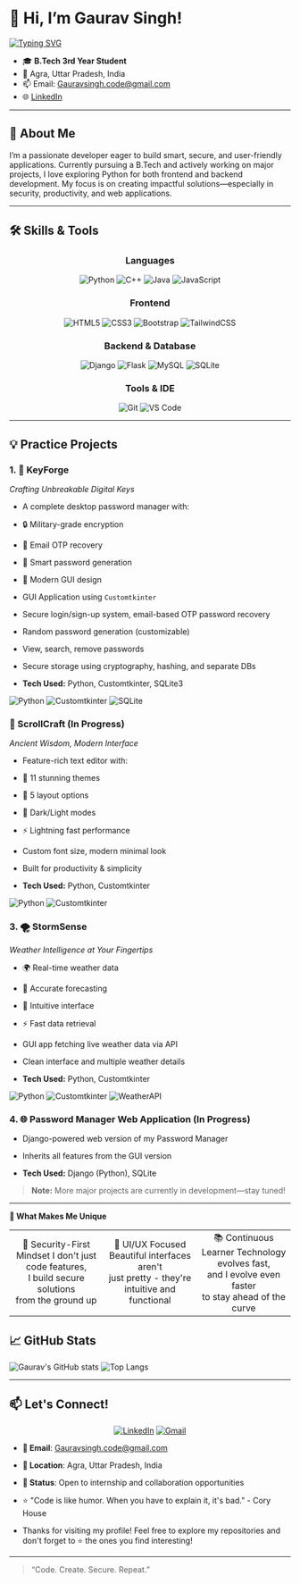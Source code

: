 # 👋 Hi, I’m Gaurav Singh!

[![Typing SVG](https://readme-typing-svg.herokuapp.com?font=Fira+Code&pause=1000&color=2196F3&width=500&lines=Python+Developer;Security-First+Coding;GUI+%26+Web+Applications;Building+Real+Solutions)](https://git.io/typing-svg)

- 🎓 **B.Tech 3rd Year Student**
- 📍 Agra, Uttar Pradesh, India
- 📫 Email: [Gauravsingh.code@gmail.com](mailto:Gauravsingh.code@gmail.com)
- 🌐 [LinkedIn](https://www.linkedin.com/in/gaurav-singh-7bb6b42b8)

---

## 🚀 About Me

I’m a passionate developer eager to build smart, secure, and user-friendly applications. Currently pursuing a B.Tech and actively working on major projects, I love exploring Python for both frontend and backend development. My focus is on creating impactful solutions—especially in security, productivity, and web applications.

---

## 🛠️ Skills & Tools

<div align="center">

### Languages
![Python](https://img.shields.io/badge/Python-FFD43B?style=for-the-badge&logo=python&logoColor=blue)
![C++](https://img.shields.io/badge/C%2B%2B-00599C?style=for-the-badge&logo=c%2B%2B&logoColor=white)
![Java](https://img.shields.io/badge/Java-ED8B00?style=for-the-badge&logo=openjdk&logoColor=white)
![JavaScript](https://img.shields.io/badge/JavaScript-323330?style=for-the-badge&logo=javascript&logoColor=F7DF1E)

### Frontend
![HTML5](https://img.shields.io/badge/HTML5-E34F26?style=for-the-badge&logo=html5&logoColor=white)
![CSS3](https://img.shields.io/badge/CSS3-1572B6?style=for-the-badge&logo=css3&logoColor=white)
![Bootstrap](https://img.shields.io/badge/Bootstrap-563D7C?style=for-the-badge&logo=bootstrap&logoColor=white)
![TailwindCSS](https://img.shields.io/badge/Tailwind_CSS-38B2AC?style=for-the-badge&logo=tailwind-css&logoColor=white)

### Backend & Database
![Django](https://img.shields.io/badge/Django-092E20?style=for-the-badge&logo=django&logoColor=green)
![Flask](https://img.shields.io/badge/Flask-000000?style=for-the-badge&logo=flask&logoColor=white)
![MySQL](https://img.shields.io/badge/MySQL-005C84?style=for-the-badge&logo=mysql&logoColor=white)
![SQLite](https://img.shields.io/badge/Sqlite-003B57?style=for-the-badge&logo=sqlite&logoColor=white)

### Tools & IDE
![Git](https://img.shields.io/badge/GIT-E44C30?style=for-the-badge&logo=git&logoColor=white)
![VS Code](https://img.shields.io/badge/VSCode-0078D4?style=for-the-badge&logo=visual%20studio%20code&logoColor=white)

</div>

---

## 💡 Practice Projects

### 1. 🔐 KeyForge  
*Crafting Unbreakable Digital Keys*

- A complete desktop password manager with:

- 🔒 Military-grade encryption
- 📧 Email OTP recovery
- 🎲 Smart password generation
- 🎨 Modern GUI design

- GUI Application using `Customtkinter`
- Secure login/sign-up system, email-based OTP password recovery
- Random password generation (customizable)
- View, search, remove passwords
- Secure storage using cryptography, hashing, and separate DBs
- **Tech Used:** Python, Customtkinter, SQLite3 </br>

![Python](https://img.shields.io/badge/Python-3776AB?style=flat-square&logo=python&logoColor=white)
![Customtkinter](https://img.shields.io/badge/CustomTkinter-FF6B6B?style=flatsquare&logo=python&logoColor=white)
![SQLite](https://img.shields.io/badge/SQLite-07405E?style=flat-square&logo=sqlite&logoColor=white)
  
### 📜 ScrollCraft (In Progress)
*Ancient Wisdom, Modern Interface*

- Feature-rich text editor with:

- 🎨 11 stunning themes
- 📐 5 layout options
- 🌙 Dark/Light modes
- ⚡ Lightning fast performance

- Custom font size, modern minimal look
- Built for productivity & simplicity
- **Tech Used:** Python, Customtkinter </br>

![Python](https://img.shields.io/badge/Python-3776AB?style=flat-square&logo=python&logoColor=white)
![Customtkinter](https://img.shields.io/badge/CustomTkinter-FF6B6B?style=flatsquare&logo=python&logoColor=white)

### 3. 🌪️ StormSense
*Weather Intelligence at Your Fingertips*

- 🌍 Real-time weather data
- 🎯 Accurate forecasting
- 🎨 Intuitive interface
- ⚡ Fast data retrieval
  
- GUI app fetching live weather data via API
- Clean interface and multiple weather details
- **Tech Used:** Python, Customtkinter </br>

![Python](https://img.shields.io/badge/Python-3776AB?style=flat-square&logo=python&logoColor=white)
![Customtkinter](https://img.shields.io/badge/CustomTkinter-FF6B6B?style=flatsquare&logo=python&logoColor=white)
![WeatherAPI](https://img.shields.io/badge/Weather_API-4FC3F7?style=flat-square&logo=api&logoColor=white)

### 4. 🌐 Password Manager Web Application (In Progress)

- Django-powered web version of my Password Manager
  
- Inherits all features from the GUI version
  
- **Tech Used:** Django (Python), SQLite </br>

> **Note:** More major projects are currently in development—stay tuned!

---

 **🌟 What Makes Me Unique**
<div align="center">
<table><tr>
<td align="center" width="33%">
🔐 Security-First Mindset
I don't just code features,<br/>
I build secure solutions <br/>
from the ground up
</td>
  
<td align="center" width="33%">
🎨 UI/UX Focused
Beautiful interfaces aren't<br/>
just pretty - they're<br/>
intuitive and functional
</td>

<td align="center" width="33%">
📚 Continuous Learner
Technology evolves fast,<br/>
and I evolve even faster<br/>
to stay ahead of the curve
</td>
</tr></table>
</div>

## 📈 GitHub Stats

![Gaurav's GitHub stats](https://github-readme-stats.vercel.app/api?username=gauravsinghcode&show_icons=true&theme=radical)
![Top Langs](https://github-readme-stats.vercel.app/api/top-langs/?username=gauravsinghcode&layout=compact&theme=radical)

---

## 📫 Let's Connect!

<div align="center">

[![LinkedIn](https://img.shields.io/badge/LinkedIn-0077B5?style=for-the-badge&logo=linkedin&logoColor=white)](https://www.linkedin.com/in/gaurav-singh-7bb6b42b8)
[![Gmail](https://img.shields.io/badge/Gmail-D14836?style=for-the-badge&logo=gmail&logoColor=white)](mailto:Gauravsingh.code@gmail.com)

</div>

- **📧 Email**: Gauravsingh.code@gmail.com  
- **📍 Location**: Agra, Uttar Pradesh, India
- **💼 Status**: Open to internship and collaboration opportunities

- ⭐ "Code is like humor. When you have to explain it, it's bad." - Cory House </br>

- Thanks for visiting my profile! Feel free to explore my repositories and don't forget to ⭐ the ones you find interesting!

---

> “Code. Create. Secure. Repeat.”  

